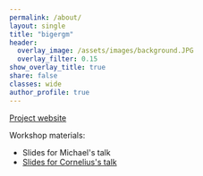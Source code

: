 ```yaml
---
permalink: /about/
layout: single
title: "bigergm"
header:
  overlay_image: /assets/images/background.JPG
  overlay_filter: 0.15
show_overlay_title: true
share: false
classes: wide
author_profile: true  
---
```



[Project website](bigergm)

Workshop materials:

- Slides for Michael's talk
- [Slides for Cornelius's talk](presentation/bigergm.html)
